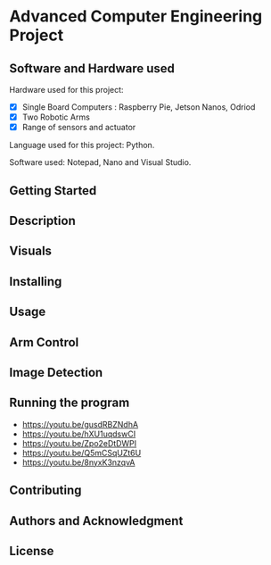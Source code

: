 # Advanced Computer Engineering Project

## Software and Hardware used
Hardware used for this project: 
 - [x] Single Board Computers : Raspberry Pie, Jetson Nanos, Odriod
 - [x] Two Robotic Arms
 - [x] Range of sensors and actuator
                                
Language used for this project: Python.

Software used: Notepad, Nano and Visual Studio.

## Getting Started 

## Description

## Visuals

## Installing

## Usage

## Arm Control

## Image Detection

## Running the program
- https://youtu.be/gusdRBZNdhA
- https://youtu.be/hXU1uqdswCI
- https://youtu.be/Zpo2eDtDWPI
- https://youtu.be/Q5mCSqUZt6U
- https://youtu.be/8nyxK3nzqvA

## Contributing

## Authors and Acknowledgment

## License
